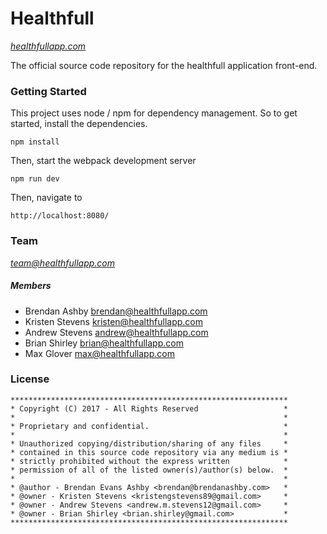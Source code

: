 # Healthfull
_[healthfullapp.com](https://healthfullapp.com)_

The official source code repository for the healthfull application front-end.

### Getting Started

This project uses node / npm for dependency management. So to get started, install the dependencies.

    npm install
	
Then, start the webpack development server

	npm run dev
	
Then, navigate to

    http://localhost:8080/

### Team
_<team@healthfullapp.com>_

##### Members
* Brendan Ashby <brendan@healthfullapp.com>
* Kristen Stevens <kristen@healthfullapp.com>
* Andrew Stevens <andrew@healthfullapp.com>
* Brian Shirley <brian@healthfullapp.com>
* Max Glover <max@healthfullapp.com>

### License
```
**************************************************************
* Copyright (C) 2017 - All Rights Reserved                   *
*                                                            *
* Proprietary and confidential.                              *
*                                                            *
* Unauthorized copying/distribution/sharing of any files     *
* contained in this source code repository via any medium is *
* strictly prohibited without the express written            *
* permission of all of the listed owner(s)/author(s) below.  *
*                                                            *
* @author - Brendan Evans Ashby <brendan@brendanashby.com>   *
* @owner - Kristen Stevens <kristengstevens89@gmail.com>     *
* @owner - Andrew Stevens <andrew.m.stevens12@gmail.com>     *
* @owner - Brian Shirley <brian.shirley@gmail.com>           *
**************************************************************
```